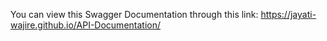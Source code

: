 You can view this Swagger Documentation through this link: https://jayati-wajire.github.io/API-Documentation/
